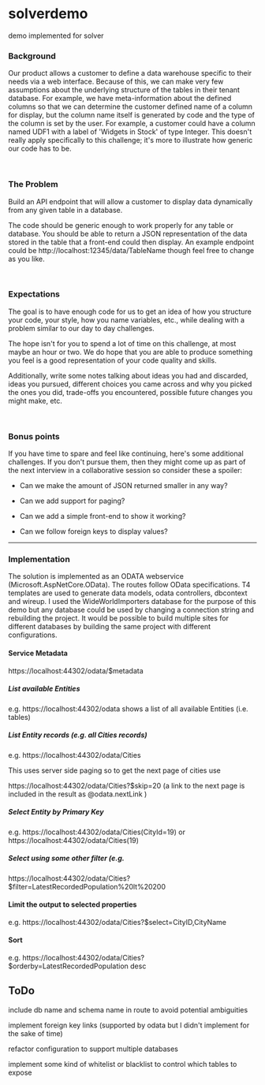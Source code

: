 # solverdemo
demo implemented for solver 


### Background

Our product allows a customer to define a data warehouse specific to their needs via a web interface. Because of this, we can make very few assumptions about the underlying structure of the tables in their tenant database. For example, we have meta-information about the defined columns so that we can determine the customer defined name of a column for display, but the column name itself is generated by code and the type of the column is set by the user. For example, a customer could have a column named UDF1 with a label of 'Widgets in Stock' of type Integer. This doesn't really apply specifically to this challenge; it's more to illustrate how generic our code has to be.

​

### The Problem

Build an API endpoint that will allow a customer to display data dynamically from any given table in a database.

The code should be generic enough to work properly for any table or database. You should be able to return a JSON representation of the data stored in the table that a front-end could then display. An example endpoint could be http://localhost:12345/data/TableName though feel free to change as you like.

​

### Expectations

The goal is to have enough code for us to get an idea of how you structure your code, your style, how you name variables, etc., while dealing with a problem similar to our day to day challenges.

The hope isn't for you to spend a lot of time on this challenge, at most maybe an hour or two. We do hope that you are able to produce something you feel is a good representation of your code quality and skills.

Additionally, write some notes talking about ideas you had and discarded, ideas you pursued, different choices you came across and why you picked the ones you did,  trade-offs you encountered, possible future changes you might make, etc.

​

### Bonus points

If you have time to spare and feel like continuing, here's some additional challenges. If you don't pursue them, then they might come up as part of the next interview in a collaborative session so consider these a spoiler:

* Can we make the amount of JSON returned smaller in any way?

* Can we add support for paging?

* Can we add a simple front-end to show it working?

* Can we follow foreign keys to display values?


----

### Implementation

The solution is implemented as an ODATA webservice (Microsoft.AspNetCore.OData). The routes follow OData specifications.
T4 templates are used to generate data models, odata controllers, dbcontext and wireup.  I used the WideWorldImporters database for the purpose of this demo 
but any database could be used by changing a connection string and rebuilding the project. It would be possible to build multiple sites for different 
databases by building the same project with different configurations.



#### Service Metadata
https://localhost:44302/odata/$metadata

##### List available Entities 
e.g. https://localhost:44302/odata  shows a list of all available Entities (i.e. tables)

##### List Entity records (e.g. all Cities records)

e.g. https://localhost:44302/odata/Cities

This uses server side paging so to get the next page of cities use

https://localhost:44302/odata/Cities?$skip=20 (a link to the next page is included in the result as @odata.nextLink )

##### Select Entity by Primary Key
e.g. https://localhost:44302/odata/Cities(CityId=19) 
or https://localhost:44302/odata/Cities(19)

##### Select using some other filter (e.g. 
https://localhost:44302/odata/Cities?$filter=LatestRecordedPopulation%20lt%20200

#### Limit the output to selected properties
e.g. https://localhost:44302/odata/Cities?$select=CityID,CityName

#### Sort 
e.g. https://localhost:44302/odata/Cities?$orderby=LatestRecordedPopulation desc

## ToDo

include db name and schema name in route to avoid potential ambiguities

implement foreign key links (supported by odata but I didn't implement for the sake of time)

refactor configuration to support multiple databases

implement some kind of whitelist or blacklist to control which tables to expose




